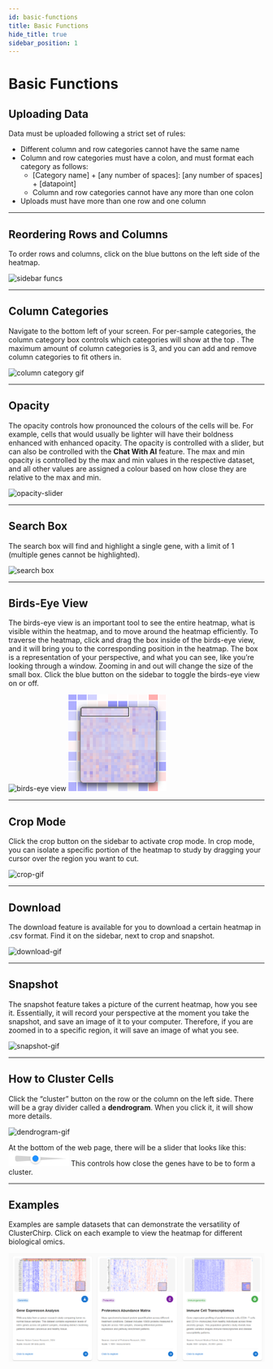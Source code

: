 ```yaml
---
id: basic-functions
title: Basic Functions
hide_title: true
sidebar_position: 1
---
```



# Basic Functions

## Uploading Data
Data must be uploaded following a strict set of rules:
- Different column and row categories cannot have the same name
- Column and row categories must have a colon, and must format each category as follows:
  - [Category name] + [any number of spaces]: [any number of spaces] + [datapoint]
  - Column and row categories cannot have any more than one colon
- Uploads must have more than one row and one column

---

## Reordering Rows and Columns
To order rows and columns, click on the blue buttons on the left side of the heatmap.

![sidebar funcs](/img/cluster-row-col-order.webp)

---

## Column Categories
Navigate to the bottom left of your screen. For per-sample categories, the column category box controls which categories will show at the top .
The maximum amount of column categories is 3, and you can add and remove column categories to fit others in. 

![column category gif](/img/cluster-col-cats.webp)

---

## Opacity
The opacity controls how pronounced the colours of the cells will be. For example, cells that would usually be lighter will have their boldness enhanced with enhanced opacity. The opacity is controlled with a slider, but can also be controlled with the **Chat With AI** feature. The max and min opacity is controlled by the max and min values in the respective dataset, and all other values are assigned a colour based on how close they are relative to the max and min.

![opacity-slider](/img/cluster-opacity-slider.webp)

---

## Search Box
The search box will find and highlight a single gene, with a limit of 1 (multiple genes cannot be highlighted).

![search box](/img/cluster-searchbox.webp)

---

## Birds-Eye View
The birds-eye view is an important tool to see the entire heatmap, what is visible within the heatmap, and to move around the heatmap efficiently. To traverse the heatmap, click and drag the box inside of the birds-eye view, and it will bring you to the corresponding position in the heatmap. The box is a representation of your perspective, and what you can see, like you’re looking through a window. Zooming in and out will change the size of the small box. Click the blue button on the sidebar to toggle the birds-eye view on or off. 

![birds-eye view](/img/cluster-toggle-minimap.webp)
![birds-eye view-gif](/img/minimap.png)

---

## Crop Mode
Click the crop button on the sidebar to activate crop mode. In crop mode, you can isolate a specific portion of the heatmap to study by dragging your cursor over the region you want to cut.
<!-- PLEASE FIX WHEN CROP MODE IS FIXED -->
![crop-gif](/img/cluster-crop-func.webp)

---

## Download
The download feature is available for you to download a certain heatmap in .csv format. Find it on the sidebar, next to crop and snapshot.

![download-gif](/img/cluster-download.webp)

---

## Snapshot
The snapshot feature takes a picture of the current heatmap, how you see it. Essentially, it will record your perspective at the moment you take the snapshot, and save an image of it to your computer. Therefore, if you are zoomed in to a specific region, it will save an image of what you see.

![snapshot-gif](/img/cluster-heatmap-img.webp)

---

## How to Cluster Cells
Click the “cluster” button on the row or the column on the left side. There will be a gray divider called a **dendrogram**. When you click it, it will show more details.

![dendrogram-gif](/img/cluster-dendro-display-click.webp)


At the bottom of the web page, there will be a slider that looks like this:  ![cluster-slider](/img/cluster_slider.png)
This controls how close the genes have to be to form a cluster. 

---

## Examples
Examples are sample datasets that can demonstrate the versatility of ClusterChirp. Click on each example to view the heatmap for different biological omics.

![photo of examples](/img/photo-of-examples.png)

